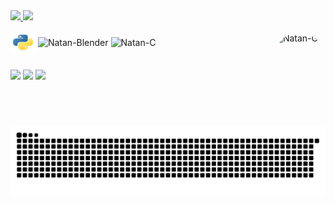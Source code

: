 </div>
<div align="left">
  <a href="https://github.com/natanjorge">
  <img height="145em" src="https://github-readme-stats.vercel.app/api?username=natanjorge&show_icons=true&theme=tokyonight&include_all_commits=true&count_private=true"/>
  <img height="145em" src="https://github-readme-stats.vercel.app/api/top-langs/?username=natanjorge&layout=compact&langs_count=7&theme=tokyonight"/>
    </a>
</div>

<div style="display: inline_block"><br>
  <img align="center" alt="Natan-Python" height="30" width="40" src="https://raw.githubusercontent.com/devicons/devicon/master/icons/python/python-original.svg">
  <img align="center" alt="Natan-Blender" height="30" width="40" src="https://cdn.jsdelivr.net/gh/devicons/devicon/icons/blender/blender-original.svg"> 
  <img align="center" alt="Natan-C" height="30" width="40" src="https://cdn.jsdelivr.net/gh/devicons/devicon/icons/c/c-original.svg"> 
  <img align="right" alt="Natan-GIF" height="150" style="border-radius:50px;" src="https://media.discordapp.net/attachments/851445670002163714/1030824484590063646/yoda-star-wars.gif">
</div>
  
  
  ##

<div> 
  <a href="https://www.linkedin.com/in/natanjorge" target="_blank"><img src="https://img.shields.io/badge/-LinkedIn-%230077B5?style=for-the-badge&logo=linkedin&logoColor=white" target="_blank"></a> 
  <a href="https://instagram.com/natanjorge" target="_blank"><img src="https://img.shields.io/badge/-Instagram-%23E4405F?style=for-the-badge&logo=instagram&logoColor=white" target="_blank"></a>
  <a href="mailto:natanjorge1913@gmail.com"><img src="https://img.shields.io/badge/-Gmail-%23333?style=for-the-badge&logo=gmail&logoColor=white" target="_blank"></a>

  ##
 <img src="https://raw.githubusercontent.com/natanjorge/natanjorge/output/snake.svg" alt="Snake animation" />

</div>

